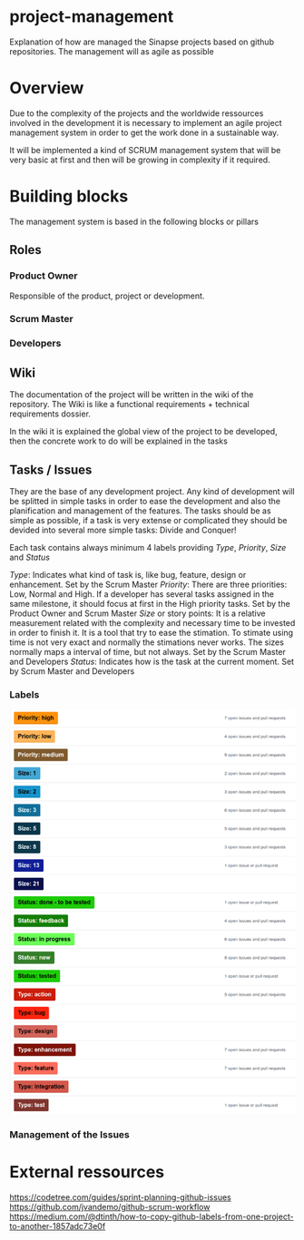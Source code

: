 # project-management
Explanation of how are managed the Sinapse projects based on github repositories. The management will as agile as possible

# Overview

Due to the complexity of the projects and the worldwide ressources involved in the development it is necessary to implement an agile project management system in order to get the work done in a sustainable way. 

It will be implemented a kind of SCRUM management system that will be very basic at first and then will be growing in complexity if it required. 

# Building blocks

The management system is based in the following blocks or pillars

## Roles

### Product Owner
Responsible of the product, project or development. 

### Scrum Master

### Developers


## Wiki

The documentation of the project will be written in the wiki of the repository. The Wiki is like a functional requirements + technical requirements dossier. 

In the wiki it is explained the global view of the project to be developed, then the concrete work to do will be explained in the tasks

## Tasks / Issues

They are the base of any development project. Any kind of development will be splitted in simple tasks in order to ease the development and also the planification and management of the features. The tasks should be as simple as possible, if a task is very extense or complicated they should be devided into several more simple tasks: Divide and Conquer!

Each task contains always minimum 4 labels providing *Type*, *Priority*, *Size* and *Status*

*Type*: Indicates what kind of task is, like bug, feature, design or enhancement. Set by the Scrum Master
*Priority*: There are three priorities: Low, Normal and High. If a developer has several tasks assigned in the same milestone, it should focus at first in the High priority tasks. Set by the Product Owner and Scrum Master
*Size* or story points: It is a relative measurement related with the complexity and necessary time to be invested in order to finish it. It is a tool that try to ease the stimation. To stimate using time is not very exact and normally the stimations never works. The sizes normally maps a interval of time, but not always. Set by the Scrum Master and Developers
*Status*: Indicates how is the task at the current moment. Set by Scrum Master and Developers

### Labels

![Labels](images/labels.png)

### Management of the Issues



# External ressources

https://codetree.com/guides/sprint-planning-github-issues
https://github.com/jvandemo/github-scrum-workflow
https://medium.com/@dtinth/how-to-copy-github-labels-from-one-project-to-another-1857adc73e0f

